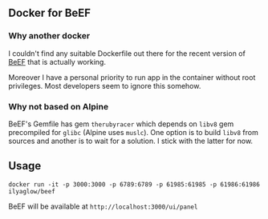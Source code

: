 Docker for BeEF
---------------

### Why another docker

I couldn't find any suitable Dockerfile out there for the recent version of [BeEF](https://github.com/beefproject/beef) that is actually working.

Moreover I have a personal priority to run app in the container without root privileges. Most developers seem to ignore this somehow.

### Why not based on Alpine

BeEF's Gemfile has gem `therubyracer` which depends on `libv8` gem precompiled for `glibc` (Alpine uses `muslc`). One option is to build `libv8` from sources and another is to wait for a solution. I stick with the latter for now.

## Usage

```
docker run -it -p 3000:3000 -p 6789:6789 -p 61985:61985 -p 61986:61986 ilyaglow/beef
```

BeEF will be available at `http://localhost:3000/ui/panel`
